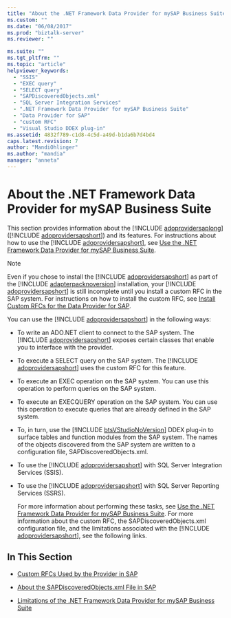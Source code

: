 ```yaml
---
title: "About the .NET Framework Data Provider for mySAP Business Suite | Microsoft Docs"
ms.custom: ""
ms.date: "06/08/2017"
ms.prod: "biztalk-server"
ms.reviewer: ""

ms.suite: ""
ms.tgt_pltfrm: ""
ms.topic: "article"
helpviewer_keywords: 
  - "SSIS"
  - "EXEC query"
  - "SELECT query"
  - "SAPDiscoveredObjects.xml"
  - "SQL Server Integration Services"
  - ".NET Framework Data Provider for mySAP Business Suite"
  - "Data Provider for SAP"
  - "custom RFC"
  - "Visual Studio DDEX plug-in"
ms.assetid: 4832f789-c1d8-4c5d-a49d-b1da6b7d4bd4
caps.latest.revision: 7
author: "MandiOhlinger"
ms.author: "mandia"
manager: "anneta"
---
```

# About the .NET Framework Data Provider for mySAP Business Suite
This section provides information about the [!INCLUDE [adoprovidersaplong](../../includes/adoprovidersaplong-md.md)] ([!INCLUDE [adoprovidersapshort](../../includes/adoprovidersapshort-md.md)]) and its features. For instructions about how to use the [!INCLUDE [adoprovidersapshort](../../includes/adoprovidersapshort-md.md)], see [Use the .NET Framework Data Provider for mySAP Business Suite](../../adapters-and-accelerators/adapter-sap/use-the-net-framework-data-provider-for-mysap-business-suite.md).  
  
> [!NOTE]
>  Even if you chose to install the [!INCLUDE [adoprovidersapshort](../../includes/adoprovidersapshort-md.md)] as part of the [!INCLUDE [adapterpacknoversion](../../includes/adapterpacknoversion-md.md)] installation, your [!INCLUDE [adoprovidersapshort](../../includes/adoprovidersapshort-md.md)] is still incomplete until you install a custom RFC in the SAP system. For instructions on how to install the custom RFC, see [Install Custom RFCs for the Data Provider for SAP](../../adapters-and-accelerators/adapter-sap/install-custom-rfcs-for-the-data-provider-for-sap.md).  
  
 You can use the [!INCLUDE [adoprovidersapshort](../../includes/adoprovidersapshort-md.md)] in the following ways:  
  
- To write an ADO.NET client to connect to the SAP system. The [!INCLUDE [adoprovidersapshort](../../includes/adoprovidersapshort-md.md)] exposes certain classes that enable you to interface with the provider.  
  
- To execute a SELECT query on the SAP system. The [!INCLUDE [adoprovidersapshort](../../includes/adoprovidersapshort-md.md)] uses the custom RFC for this feature.  
  
- To execute an EXEC operation on the SAP system. You can use this operation to perform queries on the SAP system.  
  
- To execute an EXECQUERY operation on the SAP system. You can use this operation to execute queries that are already defined in the SAP system.  
  
- To, in turn, use the [!INCLUDE [btsVStudioNoVersion](../../includes/btsvstudionoversion-md.md)] DDEX plug-in to surface tables and function modules from the SAP system. The names of the objects discovered from the SAP system are written to a configuration file, SAPDiscoveredObjects.xml.  
  
- To use the [!INCLUDE [adoprovidersapshort](../../includes/adoprovidersapshort-md.md)] with SQL Server Integration Services (SSIS).  
  
- To use the [!INCLUDE [adoprovidersapshort](../../includes/adoprovidersapshort-md.md)] with SQL Server Reporting Services (SSRS).  
  
  For more information about performing these tasks, see [Use the .NET Framework Data Provider for mySAP Business Suite](../../adapters-and-accelerators/adapter-sap/use-the-net-framework-data-provider-for-mysap-business-suite.md). For more information about the custom RFC, the SAPDiscoveredObjects.xml configuration file, and the limitations associated with the [!INCLUDE [adoprovidersapshort](../../includes/adoprovidersapshort-md.md)], see the following links.  
  
## In This Section  
  
-   [Custom RFCs Used by the Provider in SAP](../../adapters-and-accelerators/adapter-sap/custom-rfcs-used-by-the-provider-in-sap.md)  
  
-   [About the SAPDiscoveredObjects.xml File in SAP](../../adapters-and-accelerators/adapter-sap/about-the-sapdiscoveredobjects-xml-file-in-sap.md)  
  
-   [Limitations of the .NET Framework Data Provider for mySAP Business Suite](../../adapters-and-accelerators/adapter-sap/limitations-of-the-net-framework-data-provider-for-mysap-business-suite.md)